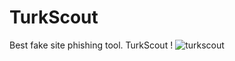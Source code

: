 # TurkScout
Best fake site phishing tool. TurkScout !
![turkscout](https://imgur.com/fdc98cae-2758-4ff9-a005-48a177f13584)

